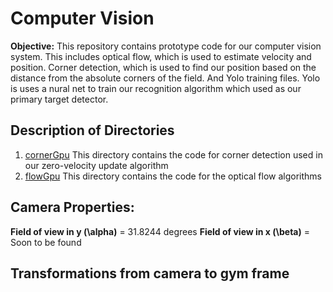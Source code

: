 # Computer Vision

**Objective:** This repository contains prototype code for our computer vision system. This includes optical flow, which is used to estimate velocity and position. Corner detection, which is used to find our position based on the distance from the absolute corners of the field. And Yolo training files. Yolo is uses a nural net to train our recognition algorithm which used as our primary target detector.

## Description of Directories

1. [cornerGpu](cornerGpu)
   This directory contains the code for corner detection used in our zero-velocity update algorithm  
2. [flowGpu](flowGpu)
   This directory contains the code for the optical flow algorithms

## Camera Properties:

**Field of view in y (\alpha)** = 31.8244 degrees
**Field of view in x (\beta)** = Soon to be found


## Transformations from camera to gym frame

